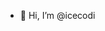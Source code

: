 - 👋 Hi, I’m @icecodi

<!---
icecodi/icecodi is a ✨ special ✨ repository because its `README.md` (this file) appears on your GitHub profile.
You can click the Preview link to take a look at your changes.
--->

